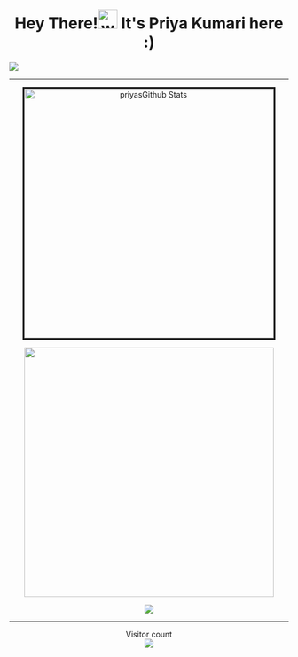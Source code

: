 <h1 align="center">Hey There!<img alt="wave" src="https://emojis.slackmojis.com/emojis/images/1588177020/8809/wave_hello.gif?1588177020" width="35"> It's Priya Kumari here :) </h1>
<img src="https://activity-graph.herokuapp.com/graph?username=priyakumari02&bg_color=000000&color=10dbea&line=0cdeed&point=e3f1f2&area=true&hide_border=true&area=true"/>
<hr>
<p align='center'><img width="450px" style="border-style:solid" src="https://github-readme-streak-stats.herokuapp.com/?user=priyakumari02&theme=radical" alt="priyasGithub Stats" />
 <p align='center'>
  <img width="450px" src="https://github-readme-stats.vercel.app/api?username=priyakumari02&count_private=true&theme=radical"/>
</p>
  <p align='center'>
  <img src = "https://github-readme-stats.vercel.app/api/top-langs/?username=priyakumari02&theme=radical&hide=jupyter%20notebook&layout=compact&langs_count=8"></p>
<hr>
<p align="center"> 
  Visitor count<br>
  <img src="https://profile-counter.glitch.me/priyakumari02/count.svg" />
</p>


<!--
**priyakumari02/priyakumari02** is a ✨ _special_ ✨ repository because its `README.md` (this file) appears on your GitHub profile.

Here are some ideas to get you started:

- 🔭 I’m currently working on ...
- 🌱 I’m currently learning ...
- 👯 I’m looking to collaborate on ...
- 🤔 I’m looking for help with ...
- 💬 Ask me about ...
- 📫 How to reach me: ...
- 😄 Pronouns: ...
- ⚡ Fun fact: ...
-->
